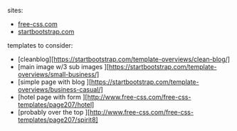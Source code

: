 sites:
* [free-css.com](http://www.free-css.com/free-css-templates)
* [startbootstrap.com](https://startbootstrap.com/)



templates to consider:
* [cleanblog][https://startbootstrap.com/template-overviews/clean-blog/]
* [main image w/3 sub images ][https://startbootstrap.com/template-overviews/small-business/]
* [simple page with blog ][https://startbootstrap.com/template-overviews/business-casual/]
* [hotel page with form ][http://www.free-css.com/free-css-templates/page207/hotel]
* [probably over the top ][http://www.free-css.com/free-css-templates/page207/spirit8]
